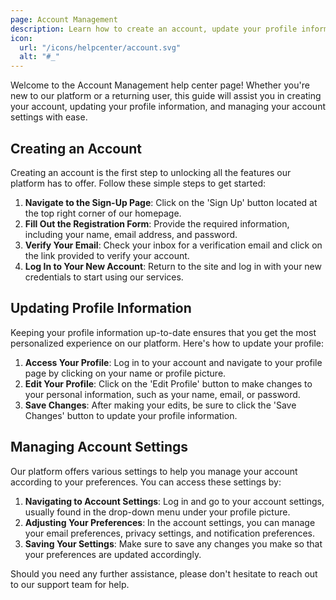 ```yaml
---
page: Account Management
description: Learn how to create an account, update your profile information, and manage your account settings.
icon:
  url: "/icons/helpcenter/account.svg"
  alt: "#_"
---
```



Welcome to the Account Management help center page! Whether you're new to our platform or a returning user, this guide will assist you in creating your account, updating your profile information, and managing your account settings with ease.

## Creating an Account

Creating an account is the first step to unlocking all the features our platform has to offer. Follow these simple steps to get started:

1. **Navigate to the Sign-Up Page**: Click on the 'Sign Up' button located at the top right corner of our homepage.
2. **Fill Out the Registration Form**: Provide the required information, including your name, email address, and password.
3. **Verify Your Email**: Check your inbox for a verification email and click on the link provided to verify your account.
4. **Log In to Your New Account**: Return to the site and log in with your new credentials to start using our services.

## Updating Profile Information

Keeping your profile information up-to-date ensures that you get the most personalized experience on our platform. Here's how to update your profile:

1. **Access Your Profile**: Log in to your account and navigate to your profile page by clicking on your name or profile picture.
2. **Edit Your Profile**: Click on the 'Edit Profile' button to make changes to your personal information, such as your name, email, or password.
3. **Save Changes**: After making your edits, be sure to click the 'Save Changes' button to update your profile information.

## Managing Account Settings

Our platform offers various settings to help you manage your account according to your preferences. You can access these settings by:

1. **Navigating to Account Settings**: Log in and go to your account settings, usually found in the drop-down menu under your profile picture.
2. **Adjusting Your Preferences**: In the account settings, you can manage your email preferences, privacy settings, and notification preferences.
3. **Saving Your Settings**: Make sure to save any changes you make so that your preferences are updated accordingly.

Should you need any further assistance, please don't hesitate to reach out to our support team for help.
